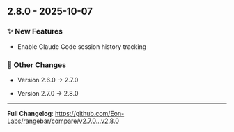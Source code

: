 
## 2.8.0 - 2025-10-07


### ✨ New Features

- Enable Claude Code session history tracking



### 📝 Other Changes

- Version 2.6.0 → 2.7.0

- Version 2.7.0 → 2.8.0



---
**Full Changelog**: https://github.com/Eon-Labs/rangebar/compare/v2.7.0...v2.8.0
